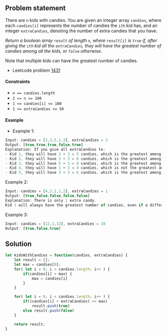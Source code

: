 ## Problem statement

There are `n` kids with candies. You are given an integer array `candies`, where each `candies[i]` represents the number of candies the `ith` kid has, and an integer `extraCandies`, denoting the number of extra candies that you have.

<i>Return a boolean array `result` of length `n`, where `result[i]` is `true` if, after giving the `ith` kid all the `extraCandies`, they will have the greatest number of candies among all the kids, or `false` otherwise.</i>

Note that multiple kids can have the greatest number of candies.

- Leetcode problem [1431](https://leetcode.com/problems/kids-with-the-greatest-number-of-candies/description/?envType=study-plan-v2&envId=leetcode-75)

#### Constraints
- `n == candies.length`
- `2 <= n <= 100`
- `1 <= candies[i] <= 100`
- `1 <= extraCandies <= 50`

#### Example
- Example 1:
```js
Input: candies = [2,3,5,1,3], extraCandies = 3
Output: [true,true,true,false,true] 
Explanation: If you give all extraCandies to:
- Kid 1, they will have 2 + 3 = 5 candies, which is the greatest among the kids.
- Kid 2, they will have 3 + 3 = 6 candies, which is the greatest among the kids.
- Kid 3, they will have 5 + 3 = 8 candies, which is the greatest among the kids.
- Kid 4, they will have 1 + 3 = 4 candies, which is not the greatest among the kids.
- Kid 5, they will have 3 + 3 = 6 candies, which is the greatest among the kids.
```

Example 2:
```js
Input: candies = [4,2,1,1,2], extraCandies = 1
Output: [true,false,false,false,false] 
Explanation: There is only 1 extra candy.
Kid 1 will always have the greatest number of candies, even if a different kid is given the extra candy.
```
Example 3:
```js
Input: candies = [12,1,12], extraCandies = 10
Output: [true,false,true]
```

## Solution

```js
let kidsWithCandies = function(candies, extraCandies) {
    let result = [];
    let max = candies[0];
    for( let i = 0; i < candies.length; i++ ) {
        if(candies[i] > max) {
            max = candies[i]
        }
    }

    for( let i = 0; i < candies.length; i++ ) {
        if((candies[i] + extraCandies) >= max)
            result.push(true)
        else result.push(false)
    }

    return result;
}
```
